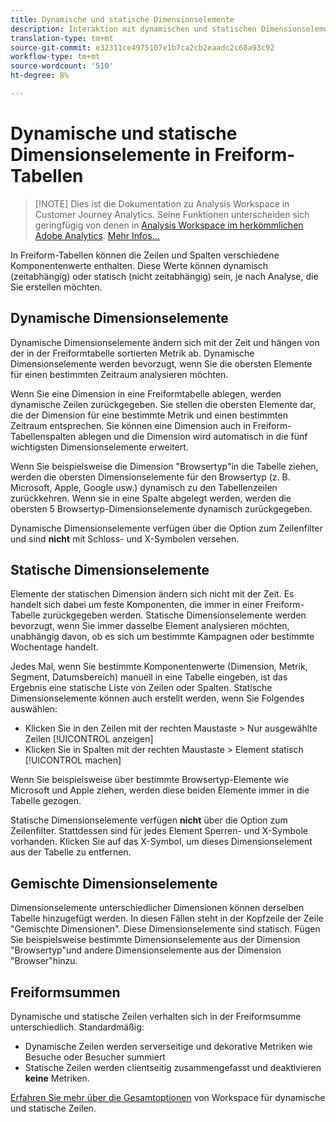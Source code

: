 ```yaml
---
title: Dynamische und statische Dimensionselemente
description: Interaktion mit dynamischen und statischen Dimensionselementen in Tabellen.
translation-type: tm+mt
source-git-commit: e32311ce4975107e1b7ca2cb2eaadc2c68a93c92
workflow-type: tm+mt
source-wordcount: '510'
ht-degree: 8%

---
```



# Dynamische und statische Dimensionselemente in Freiform-Tabellen

>[!NOTE] Dies ist die Dokumentation zu Analysis Workspace in Customer Journey Analytics. Seine Funktionen unterscheiden sich geringfügig von denen in [Analysis Workspace im herkömmlichen Adobe Analytics](https://docs.adobe.com/content/help/de-DE/analytics/analyze/analysis-workspace/home.html). [Mehr Infos...](/help/getting-started/cja-aa.md)

In Freiform-Tabellen können die Zeilen und Spalten verschiedene Komponentenwerte enthalten. Diese Werte können dynamisch (zeitabhängig) oder statisch (nicht zeitabhängig) sein, je nach Analyse, die Sie erstellen möchten.

## Dynamische Dimensionselemente

Dynamische Dimensionselemente ändern sich mit der Zeit und hängen von der in der Freiformtabelle sortierten Metrik ab. Dynamische Dimensionselemente werden bevorzugt, wenn Sie die obersten Elemente für einen bestimmten Zeitraum analysieren möchten.

Wenn Sie eine Dimension in eine Freiformtabelle ablegen, werden dynamische Zeilen zurückgegeben. Sie stellen die obersten Elemente dar, die der Dimension für eine bestimmte Metrik und einen bestimmten Zeitraum entsprechen. Sie können eine Dimension auch in Freiform-Tabellenspalten ablegen und die Dimension wird automatisch in die fünf wichtigsten Dimensionselemente erweitert.

Wenn Sie beispielsweise die Dimension &quot;Browsertyp&quot;in die Tabelle ziehen, werden die obersten Dimensionselemente für den Browsertyp (z. B. Microsoft, Apple, Google usw.) dynamisch zu den Tabellenzeilen zurückkehren. Wenn sie in eine Spalte abgelegt werden, werden die obersten 5 Browsertyp-Dimensionselemente dynamisch zurückgegeben.

Dynamische Dimensionselemente verfügen über die Option zum Zeilenfilter und sind **nicht** mit Schloss- und X-Symbolen versehen.

## Statische Dimensionselemente

Elemente der statischen Dimension ändern sich nicht mit der Zeit. Es handelt sich dabei um feste Komponenten, die immer in einer Freiform-Tabelle zurückgegeben werden. Statische Dimensionselemente werden bevorzugt, wenn Sie immer dasselbe Element analysieren möchten, unabhängig davon, ob es sich um bestimmte Kampagnen oder bestimmte Wochentage handelt.

Jedes Mal, wenn Sie bestimmte Komponentenwerte (Dimension, Metrik, Segment, Datumsbereich) manuell in eine Tabelle eingeben, ist das Ergebnis eine statische Liste von Zeilen oder Spalten. Statische Dimensionselemente können auch erstellt werden, wenn Sie Folgendes auswählen:

* Klicken Sie in den Zeilen mit der rechten Maustaste > Nur ausgewählte Zeilen [!UICONTROL anzeigen]
* Klicken Sie in Spalten mit der rechten Maustaste > Element statisch [!UICONTROL machen]

Wenn Sie beispielsweise über bestimmte Browsertyp-Elemente wie Microsoft und Apple ziehen, werden diese beiden Elemente immer in die Tabelle gezogen.

Statische Dimensionselemente verfügen **nicht** über die Option zum Zeilenfilter. Stattdessen sind für jedes Element Sperren- und X-Symbole vorhanden. Klicken Sie auf das X-Symbol, um dieses Dimensionselement aus der Tabelle zu entfernen.

## Gemischte Dimensionselemente

Dimensionselemente unterschiedlicher Dimensionen können derselben Tabelle hinzugefügt werden. In diesen Fällen steht in der Kopfzeile der Zeile &quot;Gemischte Dimensionen&quot;. Diese Dimensionselemente sind statisch. Fügen Sie beispielsweise bestimmte Dimensionselemente aus der Dimension &quot;Browsertyp&quot;und andere Dimensionselemente aus der Dimension &quot;Browser&quot;hinzu.

## Freiformsummen

Dynamische und statische Zeilen verhalten sich in der Freiformsumme unterschiedlich. Standardmäßig:

* Dynamische Zeilen werden serverseitige und dekorative Metriken wie Besuche oder Besucher summiert
* Statische Zeilen werden clientseitig zusammengefasst und deaktivieren **keine** Metriken.

[Erfahren Sie mehr über die Gesamtoptionen](https://docs.adobe.com/content/help/de-DE/analytics/analyze/analysis-workspace/build-workspace-project/workspace-totals.html) von Workspace für dynamische und statische Zeilen.

